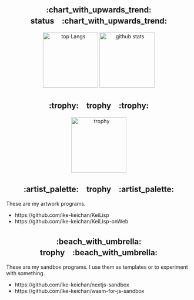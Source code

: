 <div align="center"> 
  <h2>:chart_with_upwards_trend:　status　:chart_with_upwards_trend:</h2>
  <img alt="top Langs" height="150px" src="https://github-readme-stats.vercel.app/api/top-langs/?username=ike-keichan&hide=HTML,CSS&layout=compact&theme=tokyonight" />
  <img alt="github stats" height="150px" src="https://github-readme-stats.vercel.app/api?username=ike-keichan&show_icons=true&theme=tokyonight" />
</div>
<div align="center">
  <h2>:trophy:　trophy　:trophy:</h2>
  <img alt="trophy" height="150px" src="https://github-profile-trophy.vercel.app/?username=ike-keichan&column=8&theme=tokyonight" />
</div>
<div align="center">
  <h2>:artist_palette:　trophy　:artist_palette:</h2>
  <div align="left">
    <p>
      These are my artwork programs.
    </p>
    <ul>
      <li>https://github.com/ike-keichan/KeiLisp</li>
      <li>https://github.com/ike-keichan/KeiLisp-onWeb</li>
    </ul>
  </div>
</div>
<div align="center">
  <h2>:beach_with_umbrella:　trophy　:beach_with_umbrella:</h2>
  <div align="left">
    <p>
      These are my sandbox programs.
      I use them as templates or to experiment with something.
    </p>
    <ul>
      <li>https://github.com/ike-keichan/nextjs-sandbox</li>
      <li>https://github.com/ike-keichan/wasm-for-js-sandbox</li>
    </ul>
  </div>
</div>

